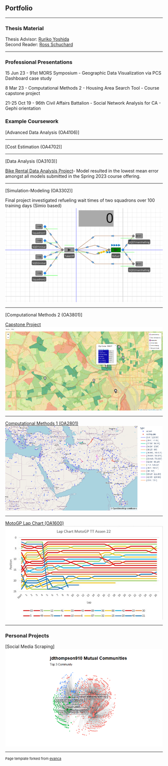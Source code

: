 ## Portfolio

---

### Thesis Material

Thesis Advisor: 
<a href="http://faculty.nps.edu/ryoshida/">Ruriko Yoshida</a> <br>
Second Reader: 
<a href="http://faculty.nps.edu/ross.schuchard/">Ross Schuchard</a> <br>

---

### Professional Presentations

15 Jun 23 - 91st MORS Symposium - Geographic Data Visualization via PCS Dashboard case study

8 Mar 23 - Computational Methods 2 - Housing Area Search Tool - Course capstone project

21-25 Oct 19 - 96th Civil Affairs Battalion - Social Network Analysis for CA - Gephi orientation

### Example Coursework

[Advanced Data Analysis (OA4106)]

---

[Cost Estimation (OA4702)]

---

[Data Analysis (OA3103)]

<a target='_blank' href="./Files/DAP1.pdf">Bike Rental Data Analysis Project<a/>- Model resulted in the lowest mean error amongst all models submitted in the Spring 2023 course offering.

---
  
[Simulation-Modeling (OA3302)]
  
Final project investigated refueling wait times of two squadrons over 100 training days (Simio based)
<img src= 'images/Final_Project_snip.png?raw=true'/>
 
---

[Computational Methods 2 (OA3801)]

<a href="./Files/HAST-E Exec Summary.pdf">Capstone Project<a/>
<img src="images/HAST-E.png?raw=true"/>

---

[Computational Methods 1 (OA2801)](OA2801.md)
<img src="images/humanitarianlogistics1.png?raw=true"/>

---

[MotoGP Lap Chart (OA1600)](Files/Lab2.xlsx)
<img src="images/Lap Chart.jpg?raw=true"/>

---

### Personal Projects

[Social Media Scraping]
<img src="images/jdthompson ego.png?raw=true"/>

---
<p style="font-size:11px">Page template forked from <a href="https://github.com/evanca/quick-portfolio">evanca</a></p>
<!-- Remove above link if you don't want to attibute -->
